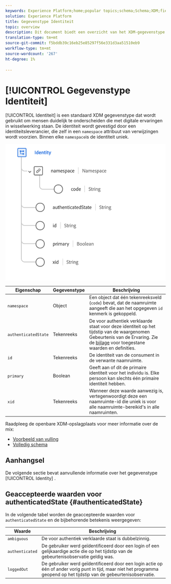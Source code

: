 ```yaml
---
keywords: Experience Platform;home;popular topics;schema;Schema;XDM;fields;schemas;Schemas;identity;datatype;data-type;data type;
solution: Experience Platform
title: Gegevenstype Identiteit
topic: overview
description: Dit document biedt een overzicht van het XDM-gegevenstype Identity.
translation-type: tm+mt
source-git-commit: f5bddb39c16eb25e85297f56e331d3aa51510eb9
workflow-type: tm+mt
source-wordcount: '267'
ht-degree: 1%

---
```



# [!UICONTROL Gegevenstype Identiteit]

[!UICONTROL Identiteit] is een standaard XDM gegevenstype dat wordt gebruikt om mensen duidelijk te onderscheiden die met digitale ervaringen in wisselwerking staan. De identiteit wordt gevestigd door een identiteitsleverancier, die zelf in een `namespace` attribuut van verwijzingen wordt voorzien. Binnen elke `namespace`is de identiteit uniek.

<img src="../images/data-types/identity.png" width="550" /><br />

| Eigenschap | Gegevenstype | Beschrijving |
| --- | --- | --- |
| `namespace` | Object | Een object dat één tekenreeksveld (`code`) bevat, dat de naamruimte aangeeft die aan het opgegeven `id` kenmerk is gekoppeld. |
| `authenticatedState` | Tekenreeks | De voor authentiek verklaarde staat voor deze identiteit op het tijdstip van de waargenomen Gebeurtenis van de Ervaring. Zie de [bijlage](#authenticatedState) voor toegestane waarden en definities. |
| `id` | Tekenreeks | De identiteit van de consument in de verwante naamruimte. |
| `primary` | Boolean | Geeft aan of dit de primaire identiteit voor het individu is. Elke persoon kan slechts één primaire identiteit hebben. |
| `xid` | Tekenreeks | Wanneer deze waarde aanwezig is, vertegenwoordigt deze een naamruimte-id die uniek is voor alle naamruimte-bereikid&#39;s in alle naamruimten. |

Raadpleeg de openbare XDM-opslagplaats voor meer informatie over de mix:

* [Voorbeeld van vulling](https://github.com/adobe/xdm/blob/master/components/datatypes/identity.example.1.json)
* [Volledig schema](https://github.com/adobe/xdm/blob/master/components/datatypes/identity.schema.json)

## Aanhangsel

De volgende sectie bevat aanvullende informatie over het gegevenstype [!UICONTROL Identity] .

## Geaccepteerde waarden voor authenticatedState {#authenticatedState}

In de volgende tabel worden de geaccepteerde waarden voor `authenticatedState` en de bijbehorende betekenis weergegeven:

| Waarde | Beschrijving |
| --- | --- |
| `ambiguous` | De voor authentiek verklaarde staat is dubbelzinnig. |
| `authenticated` | De gebruiker werd geïdentificeerd door een login of een gelijkaardige actie die op het tijdstip van de gebeurtenisobservatie geldig was. |
| `loggedOut` | De gebruiker werd geïdentificeerd door een login actie op één of ander vorig punt in tijd, maar niet het programma geopend op het tijdstip van de gebeurtenisobservatie. |